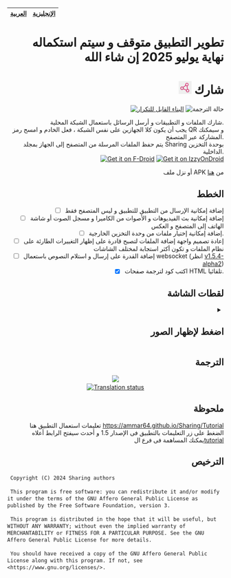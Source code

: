 <div align="right">
<div align="center">

| [العربية](README_ar.md) | [اﻹنجليزية](README.md) |
| - | - |

</div>

# تطوير التطبيق متوقف و سيتم استكماله نهاية يوليو 2025 إن شاء الله

# <img src="https://github.com/Ammar64/Sharing/blob/master/fastlane/metadata/android/en-US/images/icon.png" height="30px"/> شارك

[![البناء القابل للتكرار](https://github.com/Ammar64/Sharing/actions/workflows/rb-verify.yml/badge.svg)](https://github.com/Ammar64/Sharing/actions/workflows/rb-verify.yml/) ![حالة الترجمة](https://hosted.weblate.org/widget/sharing/-/ar/svg-badge.svg)

شارك الملفات و التطبيقات و أرسل الرسائل باستعمال الشبكة المحلية.  
يجب أن يكون كلا الجهازين على نفس الشبكة ، فعل الخادم و امسح رمز QR و سيمكنك المشاركة عبر المتصفح.  
يتم حفظ الملفات المرسلة من المتصفح إلى الجهاز بمجلد Sharing بوحدة التخزين الداخلية.  
[<img src="https://fdroid.gitlab.io/artwork/badge/get-it-on-ar.png"
     alt="Get it on F-Droid"
     height="80">](https://f-droid.org/ar/packages/com.ammar.sharing/) 
 [<img src="https://gitlab.com/IzzyOnDroid/repo/-/raw/master/assets/IzzyOnDroid.png"
alt="Get it on IzzyOnDroid"
height="80">](https://apt.izzysoft.de/fdroid/index/apk/com.ammar.sharing)

أو نزل ملف APK من [هنا](https://github.com/Ammar64/Sharing/releases/latest)


الخطط
-----------------
- [ ] إضافة إمكانية الإرسال من التطبيق للتطبيق و ليس المتصفح فقط
- [ ] إضافة إمكانية بث الفيديوهات و الأصوات من الكاميرا و مسجل الصوت أو شاشة الهاتف إلى المتصفح و العكس  
- [ ] إضافة إمكانية إختيار ملفات من وحدة التخزين الخارجية.
- [ ] إعادة تصميم واجهة إضافة الملفات لتصبح قادرة على إظهار التغييرات الطارئة على نظام الملفات و تكون أكثر استجابة لمختلف الشاشات
- [ ] إضافة القدرة على إرسال و استلام النصوص باستعمال websocket (انظر [v1.5.4-alpha2](https://github.com/Ammar64/Sharing/releases/tag/v1.5.4-alpha2))
- [x] اكتب كود لترجمة صفحات HTML تلقائيا.

لقطات الشاشة
-----------------
<details>
<summary><h2>اضغط لإظهار الصور</h2></summary>
<p align="center" class="scroll" >
     <img width="200px" src="https://github.com/Ammar64/Sharing/blob/master/fastlane/metadata/android/ar/images/phoneScreenshots/0.jpg" alt="App screen shot">
     &nbsp;&nbsp;&nbsp;
     <img width="200px" src="https://github.com/Ammar64/Sharing/blob/master/fastlane/metadata/android/ar/images/phoneScreenshots/1.jpg" alt="App screen shot">
     &nbsp;&nbsp;&nbsp;
     <img width="200px" src="https://github.com/Ammar64/Sharing/blob/master/fastlane/metadata/android/ar/images/phoneScreenshots/2.jpg" alt="App screen shot">
     &nbsp;&nbsp;&nbsp;
     <img width="200px" src="https://github.com/Ammar64/Sharing/blob/master/fastlane/metadata/android/ar/images/phoneScreenshots/3.jpg" alt="App screen shot">
     &nbsp;&nbsp;&nbsp;
     <img width="200px" src="https://github.com/Ammar64/Sharing/blob/master/fastlane/metadata/android/ar/images/phoneScreenshots/4.jpg" alt="App screen shot">
     &nbsp;&nbsp;&nbsp;
     <img width="200px" src="https://github.com/Ammar64/Sharing/blob/master/fastlane/metadata/android/ar/images/phoneScreenshots/5.jpg" alt="App screen shot">
     &nbsp;&nbsp;&nbsp;
     <img width="200px" src="https://github.com/Ammar64/Sharing/blob/master/fastlane/metadata/android/ar/images/phoneScreenshots/6.jpg" alt="App screen shot">
     &nbsp;&nbsp;&nbsp;
     <img width="200px" src="https://github.com/Ammar64/Sharing/blob/master/fastlane/metadata/android/en-US/images/phoneScreenshots/8.jpg" alt="App screen shot">
     &nbsp;&nbsp;&nbsp;
     <img width="500px" src="https://github.com/Ammar64/Sharing/blob/master/fastlane/metadata/android/ar/images/phoneScreenshots/7.png" alt="App screen shot">
     &nbsp;&nbsp;&nbsp;
     
</p>
</details>

الترجمة
----------------
<div align="center">
     
[![](https://hosted.weblate.org/widget/sharing/-/ar/287x66-black.png)](https://hosted.weblate.org/engage/sharing)  
[![Translation status](https://hosted.weblate.org/widget/sharing/multi-auto.svg)](https://hosted.weblate.org/engage/sharing)

</div>

ملحوظة
----------------
تعليمات استعمال التطبيق هنا https://ammar64.github.io/Sharing/Tutorial <br>
الضغط على زر التعليمات بالتطبيق فى الإصدار 1.5 و أحدث سيفتح الرابط أعلاه<br>
يمكنك المساهمة فى فرع ال[tutorial](https://github.com/Ammar64/Sharing/tree/tutorial)<br>

الترخيص
-------------

<div align="left">
     
```
 Copyright (C) 2024 Sharing authors

 This program is free software: you can redistribute it and/or modify it under the terms of the GNU Affero General Public License as published by the Free Software Foundation, version 3.

 This program is distributed in the hope that it will be useful, but WITHOUT ANY WARRANTY; without even the implied warranty of MERCHANTABILITY or FITNESS FOR A PARTICULAR PURPOSE. See the GNU Affero General Public License for more details.

 You should have received a copy of the GNU Affero General Public License along with this program. If not, see <https://www.gnu.org/licenses/>.
```

</div>
</div>
